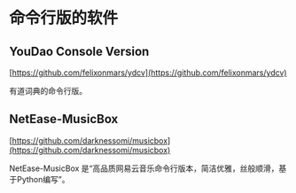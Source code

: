 # 命令行版的软件

## YouDao Console Version

[https://github.com/felixonmars/ydcv](https://github.com/felixonmars/ydcv)

有道词典的命令行版。

## NetEase-MusicBox

[https://github.com/darknessomi/musicbox](https://github.com/darknessomi/musicbox)

NetEase-MusicBox 是“高品质网易云音乐命令行版本，简洁优雅，丝般顺滑，基于Python编写”。

